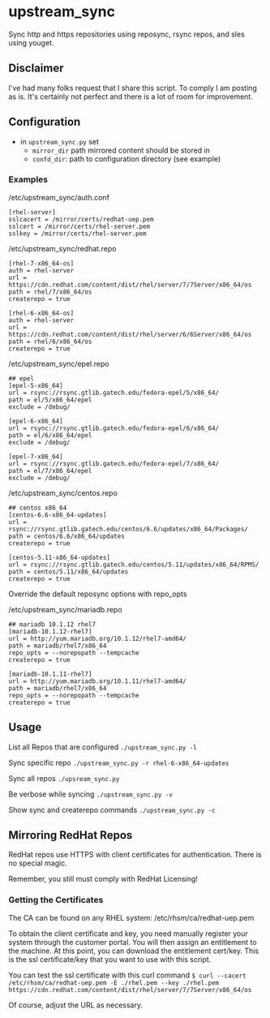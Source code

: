 # upstream_sync
Sync http and https repositories using reposync, rsync repos, and sles using youget.

## Disclaimer
I've had many folks request that I share this script. To comply I am posting as
is. It's certainly not perfect and there is a lot of room for improvement.


## Configuration
  - in `upstream_sync.py` set
    - `mirror_dir` path mirrored content should be stored in
    - `confd_dir`: path to configuration directory (see example)

### Examples
/etc/upstream_sync/auth.conf
```
[rhel-server]
sslcacert = /mirror/certs/redhat-uep.pem
sslcert = /mirror/certs/rhel-server.pem
sslkey = /mirror/certs/rhel-server.pem
```

/etc/upstream_sync/redhat.repo
```
[rhel-7-x86_64-os]
auth = rhel-server
url = https://cdn.redhat.com/content/dist/rhel/server/7/7Server/x86_64/os
path = rhel/7/x86_64/os
createrepo = true

[rhel-6-x86_64-os]
auth = rhel-server
url = https://cdn.redhat.com/content/dist/rhel/server/6/6Server/x86_64/os
path = rhel/6/x86_64/os
createrepo = true
```

/etc/upstream_sync/epel.repo
```
## epel
[epel-5-x86_64]
url = rsync://rsync.gtlib.gatech.edu/fedora-epel/5/x86_64/
path = el/5/x86_64/epel
exclude = /debug/

[epel-6-x86_64]
url = rsync://rsync.gtlib.gatech.edu/fedora-epel/6/x86_64/
path = el/6/x86_64/epel
exclude = /debug/

[epel-7-x86_64]
url = rsync://rsync.gtlib.gatech.edu/fedora-epel/7/x86_64/
path = el/7/x86_64/epel
exclude = /debug/
```

/etc/upstream_sync/centos.repo
```
## centos x86_64
[centos-6.6-x86_64-updates]
url = rsync://rsync.gtlib.gatech.edu/centos/6.6/updates/x86_64/Packages/
path = centos/6.6/x86_64/updates
createrepo = true

[centos-5.11-x86_64-updates]
url = rsync://rsync.gtlib.gatech.edu/centos/5.11/updates/x86_64/RPMS/
path = centos/5.11/x86_64/updates
createrepo = true
```

Override the default reposync options with repo_opts

/etc/upstream_sync/mariadb.repo
```
## mariadb 10.1.12 rhel7
[mariadb-10.1.12-rhel7]
url = http://yum.mariadb.org/10.1.12/rhel7-amd64/
path = mariadb/rhel7/x86_64
repo_opts = --norepopath --tempcache
createrepo = true

[mariadb-10.1.11-rhel7]
url = http://yum.mariadb.org/10.1.11/rhel7-amd64/
path = mariadb/rhel7/x86_64
repo_opts = --norepopath --tempcache
createrepo = true
```

## Usage

List all Repos that are configured
  `./upstream_sync.py -l`

Sync specific repo
  `./upstream_sync.py -r rhel-6-x86_64-updates`

Sync all repos
  `./upsream_sync.py`

Be verbose while syncing
  `./upstream_sync.py -v`

Show sync and createrepo commands
  `./upstream_sync.py -c`

## Mirroring RedHat Repos

RedHat repos use HTTPS with client certificates for authentication. There is no special magic.

Remember, you still must comply with RedHat Licensing!

### Getting the Certificates
The CA can be found on any RHEL system: /etc/rhsm/ca/redhat-uep.pem

To obtain the client certificate and key, you need manually register your
system through the customer portal. You will then assign an entitlement to the
machine. At this point, you can download the entitlement cert/key. This is the
ssl certificate/key that you want to use with this script.

You can test the ssl certificate with this curl command
```$ curl --cacert /etc/rhsm/ca/redhat-uep.pem -E ./rhel.pem --key ./rhel.pem https://cdn.redhat.com/content/dist/rhel/server/7/7Server/x86_64/os```

Of course, adjust the URL as necessary.
